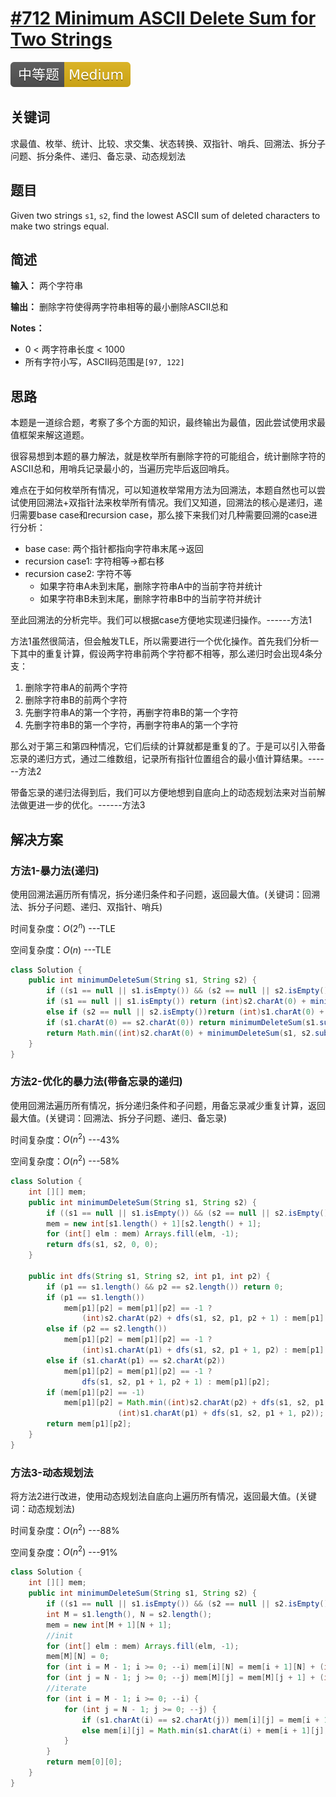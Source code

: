 # [#712 Minimum ASCII Delete Sum for Two Strings](https://leetcode.com/problems/minimum-ascii-delete-sum-for-two-strings/)

![Medium](/figures/Medium.svg)

## 关键词

求最值、枚举、统计、比较、求交集、状态转换、双指针、哨兵、回溯法、拆分子问题、拆分条件、递归、备忘录、动态规划法

## 题目

Given two strings `s1`, `s2`, find the lowest ASCII sum of deleted characters to make two strings equal.

## 简述

**输入：** 两个字符串

**输出：** 删除字符使得两字符串相等的最小删除ASCII总和

**Notes：**

+ 0 < 两字符串长度 < 1000
+ 所有字符小写，ASCII码范围是`[97, 122]`

## 思路

本题是一道综合题，考察了多个方面的知识，最终输出为最值，因此尝试使用求最值框架来解这道题。

很容易想到本题的暴力解法，就是枚举所有删除字符的可能组合，统计删除字符的ASCII总和，用哨兵记录最小的，当遍历完毕后返回哨兵。

难点在于如何枚举所有情况，可以知道枚举常用方法为回溯法，本题自然也可以尝试使用回溯法+双指针法来枚举所有情况。我们又知道，回溯法的核心是递归，递归需要base case和recursion case，那么接下来我们对几种需要回溯的case进行分析：

+ base case: 两个指针都指向字符串末尾->返回
+ recursion case1: 字符相等->都右移
+ recursion case2: 字符不等
  + 如果字符串A未到末尾，删除字符串A中的当前字符并统计
  + 如果字符串B未到末尾，删除字符串B中的当前字符并统计

至此回溯法的分析完毕。我们可以根据case方便地实现递归操作。------方法1

方法1虽然很简洁，但会触发TLE，所以需要进行一个优化操作。首先我们分析一下其中的重复计算，假设两字符串前两个字符都不相等，那么递归时会出现4条分支：

1. 删除字符串A的前两个字符
2. 删除字符串B的前两个字符
3. 先删字符串A的第一个字符，再删字符串B的第一个字符
4. 先删字符串B的第一个字符，再删字符串A的第一个字符

那么对于第三和第四种情况，它们后续的计算就都是重复的了。于是可以引入带备忘录的递归方式，通过二维数组，记录所有指针位置组合的最小值计算结果。------方法2

带备忘录的递归法得到后，我们可以方便地想到自底向上的动态规划法来对当前解法做更进一步的优化。------方法3

## 解决方案

### 方法1-暴力法(递归)

使用回溯法遍历所有情况，拆分递归条件和子问题，返回最大值。(关键词：回溯法、拆分子问题、递归、双指针、哨兵)

时间复杂度：$O(2^n)$ ---TLE

空间复杂度：$O(n)$ ---TLE

``` java
class Solution {
    public int minimumDeleteSum(String s1, String s2) {
        if ((s1 == null || s1.isEmpty()) && (s2 == null || s2.isEmpty())) return 0;
        if (s1 == null || s1.isEmpty()) return (int)s2.charAt(0) + minimumDeleteSum(s1, s2.substring(1));
        else if (s2 == null || s2.isEmpty())return (int)s1.charAt(0) + minimumDeleteSum(s1.substring(1), s2);
        if (s1.charAt(0) == s2.charAt(0)) return minimumDeleteSum(s1.substring(1), s2.substring(1));
        return Math.min((int)s2.charAt(0) + minimumDeleteSum(s1, s2.substring(1)), (int)s1.charAt(0) + minimumDeleteSum(s1.substring(1), s2));
    }
}
```

### 方法2-优化的暴力法(带备忘录的递归)

使用回溯法遍历所有情况，拆分递归条件和子问题，用备忘录减少重复计算，返回最大值。(关键词：回溯法、拆分子问题、递归、备忘录)

时间复杂度：$O(n^2)$ ---43%

空间复杂度：$O(n^2)$ ---58%

``` java
class Solution {
    int [][] mem;
    public int minimumDeleteSum(String s1, String s2) {
        if ((s1 == null || s1.isEmpty()) && (s2 == null || s2.isEmpty()) || s1.equals(s2)) return 0;
        mem = new int[s1.length() + 1][s2.length() + 1];
        for (int[] elm : mem) Arrays.fill(elm, -1);
        return dfs(s1, s2, 0, 0);
    }

    public int dfs(String s1, String s2, int p1, int p2) {
        if (p1 == s1.length() && p2 == s2.length()) return 0;
        if (p1 == s1.length())
            mem[p1][p2] = mem[p1][p2] == -1 ? 
                (int)s2.charAt(p2) + dfs(s1, s2, p1, p2 + 1) : mem[p1][p2];
        else if (p2 == s2.length())
            mem[p1][p2] = mem[p1][p2] == -1 ? 
                (int)s1.charAt(p1) + dfs(s1, s2, p1 + 1, p2) : mem[p1][p2];
        else if (s1.charAt(p1) == s2.charAt(p2))
            mem[p1][p2] = mem[p1][p2] == -1 ?
                dfs(s1, s2, p1 + 1, p2 + 1) : mem[p1][p2];
        if (mem[p1][p2] == -1)
            mem[p1][p2] = Math.min((int)s2.charAt(p2) + dfs(s1, s2, p1, p2 + 1),
                        (int)s1.charAt(p1) + dfs(s1, s2, p1 + 1, p2));
        return mem[p1][p2];
    }
}
```

### 方法3-动态规划法

将方法2进行改进，使用动态规划法自底向上遍历所有情况，返回最大值。(关键词：动态规划法)

时间复杂度：$O(n^2)$ ---88%

空间复杂度：$O(n^2)$ ---91%

``` java
class Solution {
    int [][] mem;
    public int minimumDeleteSum(String s1, String s2) {
        if ((s1 == null || s1.isEmpty()) && (s2 == null || s2.isEmpty()) || s1.equals(s2)) return 0;
        int M = s1.length(), N = s2.length();
        mem = new int[M + 1][N + 1];
        //init
        for (int[] elm : mem) Arrays.fill(elm, -1);
        mem[M][N] = 0;
        for (int i = M - 1; i >= 0; --i) mem[i][N] = mem[i + 1][N] + (int)s1.charAt(i);
        for (int j = N - 1; j >= 0; --j) mem[M][j] = mem[M][j + 1] + (int)s2.charAt(j);
        //iterate
        for (int i = M - 1; i >= 0; --i) {
            for (int j = N - 1; j >= 0; --j) {
                if (s1.charAt(i) == s2.charAt(j)) mem[i][j] = mem[i + 1][j + 1];
                else mem[i][j] = Math.min(s1.charAt(i) + mem[i + 1][j], s2.charAt(j) + mem[i][j + 1]);
            }
        }
        return mem[0][0];
    }
}
```
